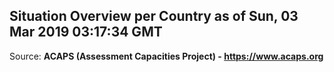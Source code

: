 ## Situation Overview per Country as of Sun, 03 Mar 2019 03:17:34 GMT

Source: **ACAPS (Assessment Capacities Project) - https://www.acaps.org**